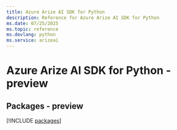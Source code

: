 ```yaml
---
title: Azure Arize AI SDK for Python
description: Reference for Azure Arize AI SDK for Python
ms.date: 07/25/2025
ms.topic: reference
ms.devlang: python
ms.service: arizeai
---
```

# Azure Arize AI SDK for Python - preview
## Packages - preview
[!INCLUDE [packages](arize-ai-index.md)]